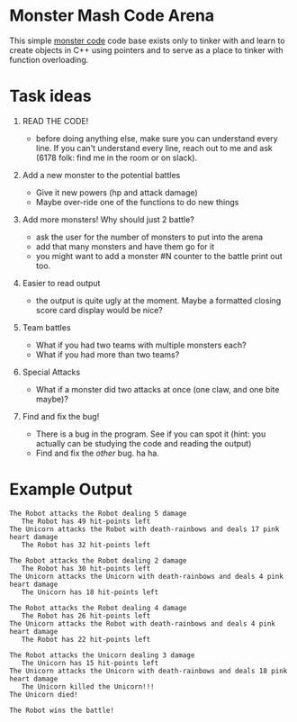 # Monster Mash Code Arena

This simple [monster code](./game.cpp) code base exists only to tinker
with and learn to create objects in C++ using pointers and to serve as
a place to tinker with function overloading.

# Task ideas

1. READ THE CODE!
   - before doing anything else, make sure you can understand every
     line.  If you can't understand every line, reach out to me and
     ask (6178 folk: find me in the room or on slack).

2. Add a new monster to the potential battles
   - Give it new powers (hp and attack damage)
   - Maybe over-ride one of the functions to do new things

3. Add more monsters!  Why should just 2 battle?
   - ask the user for the number of monsters to put into the arena
   - add that many monsters and have them go for it
   - you might want to add a monster #N counter to the battle print
     out too.
	 
4. Easier to read output
   - the output is quite ugly at the moment.  Maybe a formatted
     closing score card display would be nice?
	 
5. Team battles
   - What if you had two teams with multiple monsters each?
   - What if you had more than two teams?
   
6. Special Attacks
   - What if a monster did two attacks at once (one claw, and one bite
     maybe)?

7. Find and fix the bug!
   - There is a bug in the program.  See if you can spot it (hint: you
     actually can be studying the code and reading the output)
   - Find and fix the *other* bug.  ha ha.
	 
# Example Output

```
The Robot attacks the Robot dealing 5 damage
   The Robot has 49 hit-points left
The Unicorn attacks the Robot with death-rainbows and deals 17 pink heart damage
   The Robot has 32 hit-points left

The Robot attacks the Robot dealing 2 damage
   The Robot has 30 hit-points left
The Unicorn attacks the Unicorn with death-rainbows and deals 4 pink heart damage
   The Unicorn has 18 hit-points left

The Robot attacks the Robot dealing 4 damage
   The Robot has 26 hit-points left
The Unicorn attacks the Robot with death-rainbows and deals 4 pink heart damage
   The Robot has 22 hit-points left

The Robot attacks the Unicorn dealing 3 damage
   The Unicorn has 15 hit-points left
The Unicorn attacks the Unicorn with death-rainbows and deals 18 pink heart damage
   The Unicorn killed the Unicorn!!!
The Unicorn died!

The Robot wins the battle!
```
